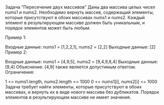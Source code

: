 Задача "Пересечение двух массивов"
Даны два массива целых чисел nums1 и nums2. Необходимо вернуть массив, содержащий элементы, которые присутствуют в обоих массивах nums1 и nums2. Каждый элемент в результирующем массиве должен быть уникальным, и порядок элементов может быть любым.

Пример 1:

Входные данные: nums1 = [1,2,2,1], nums2 = [2,2]
Выходные данные: [2]
Пример 2:

Входные данные: nums1 = [4,9,5], nums2 = [9,4,9,8,4]
Выходные данные: [9,4]
Объяснение: [4,9] также является допустимым ответом.
Ограничения:

1 <= nums1.length, nums2.length <= 1000
0 <= nums1[i], nums2[i] <= 1000
Задача требует найти элементы, которые присутствуют в обоих массивах, и вернуть их в виде нового массива без дубликатов. Порядок элементов в результирующем массиве не имеет значения.